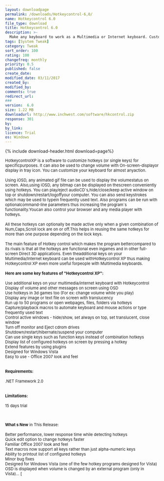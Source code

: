 ```yaml
---
layout: downloadpage
permalink: /downloads/Hotkeycontrol-6,0/
name: Hotkeycontrol 6.0
file_type: download
title: Hotkeycontrol 6.0
description: >-
  Make any keyboard to work as a Multimedia or Internet keyboard. Customize hotkeys for specific purposes
tags: [System Tweak]
category: Tweak
sort_order: 100
rating: 100
changefreq: monthly
priority: 0.5
published: false
create_date:
modified_date: 03/11/2017
created_by:
modified_by:
comments: true
redirect_url:
###
version:  6.0
size: 1.22 MB
downloadurl: http://www.inchwest.com/software/hkcontrol.zip
response: 301
by:
by_link:
licence: Trial
os: Windows
---
```


{% include download-header.html download=page%}

<p style="fix-download-text !important">
<p><font size="2"><p>HotkeycontrolXP is a software to customize hotkeys (or single keys) for specificpurposes. It can also be used to change volume with On-screen-displayor display in tray icon. You can customize your keyboard for almost anyaction.<br />
<br />
Using iOSD, any animated gif file can be used to display the volumestatus on screen. Also,using iOSD, any bitmap can be displayed on thescreen conveniently using hotkeys. You can play/eject audioCD`s,hide/close/keep active window on top or shutdown/restart/logoffyour computer. You can also send keystrokes which may be used to typein frequently used text. Also programs can be run with optionalcommand-line parameters thus increasing the program`s functionality.Youcan also control your browser and any media player with hotkeys. <br />
<br />
All these hotkeys can optionally be made active only when a given combination of Num,Caps,Scroll lock are on or off.This helps in reusing the same hotkeys for more than one purpose depending on the lock keys. <br />
<br />
The main feature of Hotkey control which makes the program bettercompared to its rivals is that all the hotkeys are functional even ingames and in other full-screen Direct 3D applications. Even theadditional keys on your Multimedia/Internet keyboard can be used withHotkeycontrol XP thus making Hotkeycontrol XP even more useful forpeople with Multimedia keyboards.<br />
<br />
<span><strong>Here are some key features of "Hotkeycontrol XP":</strong></span><br />
<br />
Use additional keys on your multimedia/internet keyboard with Hotkeycontrol <br />
Display of volume and other messages on screen using OSD <br />
Use hotkeys in 3d games too (For ex: change volume while you play) <br />
Display any image or text file on screen with translucency <br />
Run up to 50 programs or open webpages, files, folders via hotkeys <br />
Capture/playback macros to automate keyboard and mouse actions or type frequently used text <br />
Control active windows - hide/show, set always on top, set translucent, close window <br />
Turn off monitor and Eject cdrom drives <br />
Shutdown/restart/hibernate/suspend your computer <br />
Can use single keys such as function keys instead of combination hotkeys <br />
Display list of configured hotkeys on screen by pressing a hotkey <br />
Extend features by using plugins <br />
Designed for Windows Vista <br />
Easy to use - Office 2007 look and feel <br />
<br />
<br />
<span><strong>Requirements:</strong></span><br />
<br />
.NET Framework</a> 2.0<br />
<br />
<br />
<span><strong>Limitations:</strong></span><br />
<br />
15 days trial<br />
</p>
<div class="celltext_big"><br />
<br />
<strong>What s New</strong> in This Release:<br />
<br />
Better performance, lower response time while detecting hotkeys <br />
Quick edit option to change hotkeys faster <br />
Familiar Office 2007 look and feel <br />
Text macros now support all keys rather than just alpha-numeric keys <br />
Ability to printout list of configured hotkeys <br />
Minor bug fixes <br />
Designed for Windows Vista (one of the few hotkey programs designed for Vista) <br />
OSD is displayed when volume is changed by an external program (only in Vista)... [ </div></p></p>
